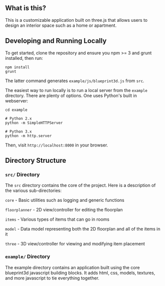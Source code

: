 ## What is this?

This is a customizable application built on three.js that allows users to design an interior space such as a home or apartment. 

## Developing and Running Locally

To get started, clone the repository and ensure you npm >= 3 and grunt installed, then run:

    npm install
    grunt

The latter command generates `example/js/blueprint3d.js` from `src`.

The easiest way to run locally is to run a local server from the `example` directory. There are plenty of options. One uses Python's built in webserver:

    cd example

    # Python 2.x
    python -m SimpleHTTPServer

    # Python 3.x
    python -m http.server

Then, visit `http://localhost:8000` in your browser.

## Directory Structure

### `src/` Directory

The `src` directory contains the core of the project. Here is a description of the various sub-directories:

`core` - Basic utilities such as logging and generic functions

`floorplanner` - 2D view/controller for editing the floorplan

`items` - Various types of items that can go in rooms

`model` - Data model representing both the 2D floorplan and all of the items in it

`three` - 3D view/controller for viewing and modifying item placement


### `example/` Directory

The example directory contains an application built using the core blueprint3d javascript building blocks. It adds html, css, models, textures, and more javascript to tie everything together.

